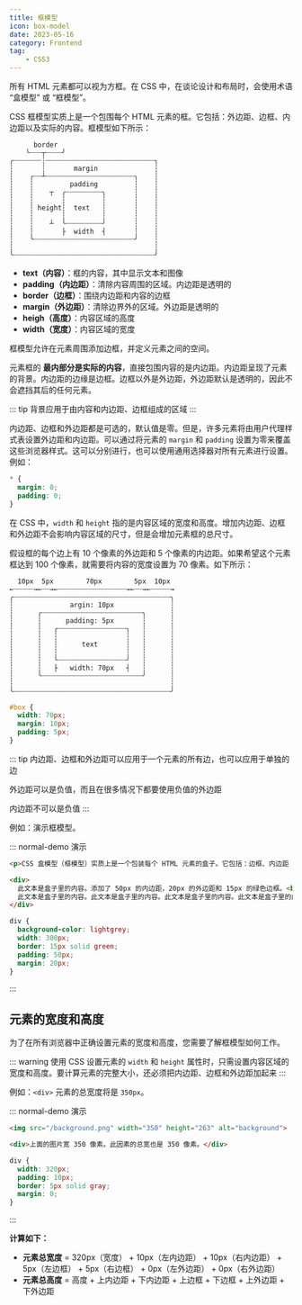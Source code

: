 ```yaml
---
title: 框模型
icon: box-model
date: 2023-05-16
category: Frontend
tag:
    - CSS3
---
```


所有 HTML 元素都可以视为方框。在 CSS 中，在谈论设计和布局时，会使用术语 “盒模型” 或 “框模型”。

CSS 框模型实质上是一个包围每个 HTML 元素的框。它包括：外边距、边框、内边距以及实际的内容。框模型如下所示：

```text
      border
    ╰┈┈┈┬┈┈┈┈╯ 
╭┈┈┈┈┈┈┈┆┈┈┈┈┈┈┈┈┈┈┈┈┈┈┈┈┈┈┈┈┈┈┈┈┈┈┈╮
┆       ┆       margin              ┆
┆    ╭┈┈┴┈┈┈┈┈┈┈┈┈┈┈┈┈┈┈┈┈┈┈┈┈┈╮    ┆
┆    ┆         padding         ┆    ┆
┆    ┆    ┬  ╭┈┈┈┈┈┈┈┈┈╮       ┆    ┆
┆    ┆       ┆         ┆       ┆    ┆
┆    ┆ height┆  text   ┆       ┆    ┆
┆    ┆       ┆         ┆       ┆    ┆
┆    ┆    ┴  ╰┈┈┈┈┈┈┈┈┈╯       ┆    ┆
┆    ┆       ├  width  ┤       ┆    ┆
┆    ╰┈┈┈┈┈┈┈┈┈┈┈┈┈┈┈┈┈┈┈┈┈┈┈┈┈╯    ┆
┆                                   ┆
╰┈┈┈┈┈┈┈┈┈┈┈┈┈┈┈┈┈┈┈┈┈┈┈┈┈┈┈┈┈┈┈┈┈┈┈╯ 
```

- **text（内容）**：框的内容，其中显示文本和图像
- **padding（内边距）**：清除内容周围的区域。内边距是透明的
- **border（边框）**：围绕内边距和内容的边框
- **margin（外边距）**：清除边界外的区域。外边距是透明的
- **heigh（高度）**：内容区域的高度
- **width（宽度）**：内容区域的宽度

框模型允许在元素周围添加边框，并定义元素之间的空间。

元素框的 **最内部分是实际的内容**，直接包围内容的是内边距。内边距呈现了元素的背景。内边距的边缘是边框。边框以外是外边距，外边距默认是透明的，因此不会遮挡其后的任何元素。

::: tip
背景应用于由内容和内边距、边框组成的区域
:::

内边距、边框和外边距都是可选的，默认值是零。但是，许多元素将由用户代理样式表设置外边距和内边距。可以通过将元素的 `margin` 和 `padding` 设置为零来覆盖这些浏览器样式。这可以分别进行，也可以使用通用选择器对所有元素进行设置。例如：

```css
* {
  margin: 0;
  padding: 0;
}
```

在 CSS 中，`width` 和 `height` 指的是内容区域的宽度和高度。增加内边距、边框和外边距不会影响内容区域的尺寸，但是会增加元素框的总尺寸。

假设框的每个边上有 10 个像素的外边距和 5 个像素的内边距。如果希望这个元素框达到 100 个像素，就需要将内容的宽度设置为 70 像素。如下所示：

```text
  10px  5px        70px        5px  10px
←┈┈┈┈┈→←┈┈→←┈┈┈┈┈┈┈┈┈┈┈┈┈┈┈┈┈→←┈┈→←┈┈┈┈┈→
╭┈┈┈┈┈┈┈┈┈┈┈┈┈┈┈┈┈┈┈┈┈┈┈┈┈┈┈┈┈┈┈┈┈┈┈┈┈┈┈╮
┆              argin: 10px              ┆
┆      ╭┈┈┈┈┈┈┈┈┈┈┈┈┈┈┈┈┈┈┈┈┈┈┈┈┈╮      ┆
┆      ┆      padding: 5px       ┆      ┆
┆      ┆   ╭┈┈┈┈┈┈┈┈┈┈┈┈┈┈┈┈┈╮   ┆      ┆
┆      ┆   ┆                 ┆   ┆      ┆
┆      ┆   ┆      text       ┆   ┆      ┆
┆      ┆   ┆                 ┆   ┆      ┆
┆      ┆   ╰┈┈┈┈┈┈┈┈┈┈┈┈┈┈┈┈┈╯   ┆      ┆
┆      ┆   ├   width: 70px   ┤   ┆      ┆
┆      ╰┈┈┈┈┈┈┈┈┈┈┈┈┈┈┈┈┈┈┈┈┈┈┈┈┈╯      ┆
┆                                       ┆
╰┈┈┈┈┈┈┈┈┈┈┈┈┈┈┈┈┈┈┈┈┈┈┈┈┈┈┈┈┈┈┈┈┈┈┈┈┈┈┈╯ 
```

```css
#box {
  width: 70px;
  margin: 10px;
  padding: 5px;
}
```

::: tip
内边距、边框和外边距可以应用于一个元素的所有边，也可以应用于单独的边

外边距可以是负值，而且在很多情况下都要使用负值的外边距

内边距不可以是负值
:::

例如：演示框模型。

::: normal-demo 演示

```html
<p>CSS 盒模型（框模型）实质上是一个包装每个 HTML 元素的盒子。它包括：边框、内边距（填充）、外边距以及实际的内容。</p>

<div>
  此文本是盒子里的内容。添加了 50px 的内边距，20px 的外边距和 15px 的绿色边框。<br />
  此文本是盒子里的内容。此文本是盒子里的内容。此文本是盒子里的内容。此文本是盒子里的内容。此文本是盒子里的内容。此文本是盒子里的内容。此文本是盒子里的内容。此文本是盒子里的内容。此文本是盒子里的内容。此文本是盒子里的内容。此文本是盒子里的内容。此文本是盒子里的内容。此文本是盒子里的内容。此文本是盒子里的内容。此文本是盒子里的内容。此文本是盒子里的内容。此文本是盒子里的内容。此文本是盒子里的内容。此文本是盒子里的内容。此文本是盒子里的内容。此文本是盒子里的内容。
</div>
```

```css
div {
  background-color: lightgrey;
  width: 300px;
  border: 15px solid green;
  padding: 50px;
  margin: 20px;
}
```

:::

## 元素的宽度和高度

为了在所有浏览器中正确设置元素的宽度和高度，您需要了解框模型如何工作。

::: warning
使用 CSS 设置元素的 `width` 和 `height` 属性时，只需设置内容区域的宽度和高度。要计算元素的完整大小，还必须把内边距、边框和外边距加起来
:::

例如：`<div>` 元素的总宽度将是 `350px`。

::: normal-demo 演示

```html
<img src="/background.png" width="350" height="263" alt="background">

<div>上面的图片宽 350 像素。此因素的总宽也是 350 像素。</div>

```

```css
div {
  width: 320px;
  padding: 10px;
  border: 5px solid gray;
  margin: 0;
}
```

:::

**计算如下：**

- **元素总宽度** = 320px（宽度） + 10px（左内边距） + 10px（右内边距） + 5px（左边框） + 5px（右边框） + 0px（左外边距） + 0px（右外边距）
- **元素总高度** = 高度 + 上内边距 + 下内边距 + 上边框 + 下边框 + 上外边距 + 下外边距

